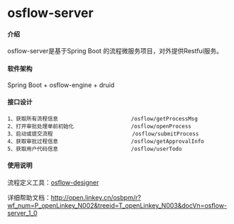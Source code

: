 # osflow-server

#### 介绍
osflow-server是基于Spring Boot 的流程微服务项目，对外提供Restful服务。

#### 软件架构
Spring Boot + osflow-engine + druid


#### 接口设计

```
1、获取所有流程信息                       /osflow/getProcessMsg
2、打开审批处理单前初始化                  /osflow/openProcess
3、启动或提交流程                         /osflow/submitProcess
4、获取审批过程信息                       /osflow/getApprovalInfo
5、获取用户代码信息                       /osflow/userTodo
```

#### 使用说明

流程定义工具：[osflow-designer](https://gitee.com/openEA/osflow-designer)

详细帮助文档：http://open.linkey.cn/osbpm/r?wf_num=P_openLinkey_N002&treeid=T_openLinkey_N003&docVn=osflow-server_1_0

